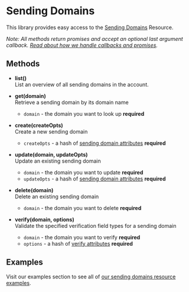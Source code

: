 # Sending Domains

This library provides easy access to the [Sending Domains](https://developers.sparkpost.com/api/sending-domains) Resource.

_Note: All methods return promises and accept an optional last argument callback. [Read about how we handle callbacks and promises](/docs/async.md)._

## Methods

- **list()**<br />
  List an overview of all sending domains in the account.

- **get(domain)**<br />
  Retrieve a sending domain by its domain name

  - `domain` - the domain you want to look up **required**

- **create(createOpts)**<br />
  Create a new sending domain

  - `createOpts` - a hash of [sending domain attributes](https://developers.sparkpost.com/api/sending-domains#header-sending-domain-attributes) **required**

- **update(domain, updateOpts)**<br />
  Update an existing sending domain

  - `domain` - the domain you want to update **required**
  - `updateOpts` - a hash of [sending domain attributes](https://developers.sparkpost.com/api/sending-domains#header-sending-domain-attributes) **required**

- **delete(domain)**<br />
  Delete an existing sending domain

  - `domain` - the domain you want to delete **required**

- **verify(domain, options)**<br />
  Validate the specified verification field types for a sending domain
  - `domain` - the domain you want to verify **required**
  - `options` - a hash of [verify attributes](https://developers.sparkpost.com/api/sending-domains#header-verify-attributes) **required**

## Examples

Visit our examples section to see all of [our sending domains resource examples](/examples/sendingDomains).
